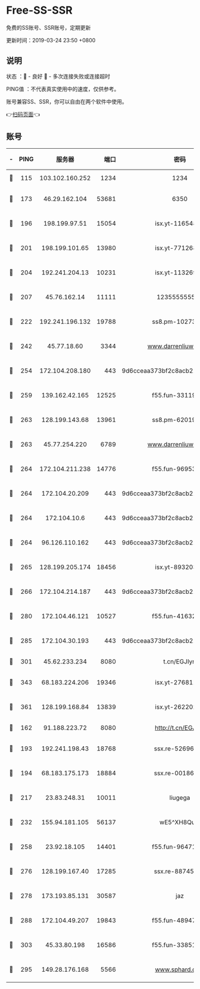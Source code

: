 # Free-SS-SSR

免费的SS账号、SSR账号，定期更新

更新时间：2019-03-24 23:50 +0800

## 说明

状态     ：🙂 - 良好 🙁 - 多次连接失败或连接超时

PING值   ：不代表真实使用中的速度，仅供参考。

账号兼容SS、SSR，你可以自由在两个软件中使用。

👉[扫码页面](https://liesauer.github.io/Free-SS-SSR/)👈

## 账号

|-|PING|服务器|端口|密码|加密方式|区域|
|:----:|:----:|:-----:|-----:|:----:|:----:|:----:|
|🙂|115|103.102.160.252|1234|1234|rc4-md5|JP|
|🙂|173|46.29.162.104|53681|6350|aes-128-ctr|RU|
|🙂|196|198.199.97.51|15054|isx.yt-11654879|aes-256-cfb|US|
|🙂|201|198.199.101.65|13980|isx.yt-77126897|aes-256-cfb|US|
|🙂|204|192.241.204.13|10231|isx.yt-11326913|aes-256-cfb|US|
|🙂|207|45.76.162.14|11111|123555555555|aes-256-cfb|SG|
|🙂|222|192.241.196.132|19788|ss8.pm-10273519|aes-256-cfb|US|
|🙂|242|45.77.18.60|3344|www.darrenliuwei.com|aes-256-cfb|JP|
|🙂|254|172.104.208.180|443|9d6cceaa373bf2c8acb22e60b6a58be6|aes-256-cfb|US|
|🙂|259|139.162.42.165|12525|f55.fun-33119577|aes-256-cfb|SG|
|🙂|263|128.199.143.68|13961|ss8.pm-62019170|aes-256-cfb|SG|
|🙂|263|45.77.254.220|6789|www.darrenliuwei.com|aes-256-cfb|SG|
|🙂|264|172.104.211.238|14776|f55.fun-96953880|aes-256-cfb|US|
|🙂|264|172.104.20.209|443|9d6cceaa373bf2c8acb22e60b6a58be6|aes-256-cfb|US|
|🙂|264|172.104.10.6|443|9d6cceaa373bf2c8acb22e60b6a58be6|aes-256-cfb|US|
|🙂|264|96.126.110.162|443|9d6cceaa373bf2c8acb22e60b6a58be6|aes-256-cfb|US|
|🙂|265|128.199.205.174|18456|isx.yt-89320378|aes-256-cfb|SG|
|🙂|266|172.104.214.187|443|9d6cceaa373bf2c8acb22e60b6a58be6|aes-256-cfb|US|
|🙂|280|172.104.46.121|10527|f55.fun-41632865|aes-256-cfb|SG|
|🙂|285|172.104.30.193|443|9d6cceaa373bf2c8acb22e60b6a58be6|aes-256-cfb|US|
|🙂|301|45.62.233.234|8080|t.cn/EGJIyrl|rc4-md5|CA|
|🙂|343|68.183.224.206|19346|isx.yt-27681130|aes-256-cfb|SG|
|🙂|361|128.199.168.84|13839|isx.yt-26220217|aes-256-cfb|SG|
|🙂|162|91.188.223.72|8080|http://t.cn/EGJIyrl|rc4-md5|RU|
|🙂|193|192.241.198.43|18768|ssx.re-52696687|aes-256-cfb|US|
|🙂|194|68.183.175.173|18884|ssx.re-00186706|aes-256-cfb|US|
|🙂|217|23.83.248.31|10011|liugega|aes-256-cfb|US|
|🙂|232|155.94.181.105|56137|wE5^XH8Quw|aes-256-cfb|US|
|🙂|258|23.92.18.105|14401|f55.fun-96471682|aes-256-cfb|US|
|🙂|276|128.199.167.40|17285|ssx.re-88745830|aes-256-cfb|SG|
|🙂|278|173.193.85.131|30587|jaz|aes-256-cfb|US|
|🙂|288|172.104.49.207|19843|f55.fun-48947292|aes-256-cfb|SG|
|🙂|303|45.33.80.198|16586|f55.fun-33851911|aes-256-cfb|US|
|🙁|295|149.28.176.168|5566|www.sphard.com|aes-256-cfb|AU|
